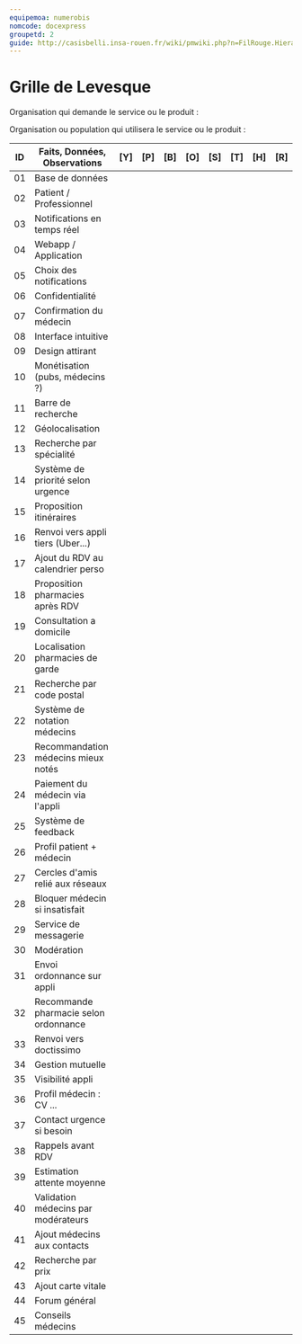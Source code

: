 ```yaml
---
equipemoa: numerobis
nomcode: docexpress
groupetd: 2
guide: http://casisbelli.insa-rouen.fr/wiki/pmwiki.php?n=FilRouge.HierachiserBesoins
---
```


# Grille de Levesque

Organisation qui demande le service ou le produit :

Organisation ou population qui utilisera le service ou le produit :

| ID | Faits, Données, Observations          | [Y]      | [P]      | [B]    | [O]         | [S]      | [T]      | [H]       | [R]        |
|----|---------------------------------------|----------|----------|--------|-------------|----------|----------|-----------|------------|
| 01 | Base de données             	         |          |          |        |             |          |          |           |            |
| 02 | Patient / Professionnel    	         |          |          |        |             |          |          |           |            |
| 03 | Notifications en temps réel           |          |          |        |             |          |          |           |            |
| 04 | Webapp / Application         	     |          |          |        |             |          |          |           |            |
| 05 | Choix des notifications   	         |          |          |        |             |          |          |           |            |
| 06 | Confidentialité                       |          |          |        |             |          |          |           |            |
| 07 | Confirmation du médecin               |          |          |        |             |          |          |           |            |
| 08 | Interface intuitive                   |          |          |        |             |          |          |           |            |
| 09 | Design attirant                       |          |          |        |             |          |          |           |            |
| 10 | Monétisation (pubs, médecins ?)       |          |          |        |             |          |          |           |            |
| 11 | Barre de recherche                    |          |          |        |             |          |          |           |            |
| 12 | Géolocalisation                       |          |          |        |             |          |          |           |            |
| 13 | Recherche par spécialité              |          |          |        |             |          |          |           |            |
| 14 | Système de priorité selon urgence     |          |          |        |             |          |          |           |            |
| 15 | Proposition itinéraires               |          |          |        |             |          |          |           |            |
| 16 | Renvoi vers appli tiers (Uber...)     |          |          |        |             |          |          |           |            |
| 17 | Ajout du RDV au calendrier perso      |          |          |        |             |          |          |           |            |
| 18 | Proposition pharmacies après RDV      |          |          |        |             |          |          |           |            |
| 19 | Consultation a domicile               |          |          |        |             |          |          |           |            |
| 20 | Localisation pharmacies de garde      |          |          |        |             |          |          |           |            |
| 21 | Recherche par code postal             |          |          |        |             |          |          |           |            |
| 22 | Système de notation médecins          |          |          |        |             |          |          |           |            |
| 23 | Recommandation médecins mieux notés   |          |          |        |             |          |          |           |            |
| 24 | Paiement du médecin via l'appli       |          |          |        |             |          |          |           |            |
| 25 | Système de feedback                   |          |          |        |             |          |          |           |            |
| 26 | Profil patient + médecin              |          |          |        |             |          |          |           |            |
| 27 | Cercles d'amis relié aux réseaux      |          |          |        |             |          |          |           |            |
| 28 | Bloquer médecin si insatisfait        |          |          |        |             |          |          |           |            |
| 29 | Service de messagerie                 |          |          |        |             |          |          |           |            |
| 30 | Modération                            |          |          |        |             |          |          |           |            |
| 31 | Envoi ordonnance sur appli            |          |          |        |             |          |          |           |            |
| 32 | Recommande pharmacie selon ordonnance |          |          |        |             |          |          |           |            |
| 33 | Renvoi vers doctissimo                |          |          |        |             |          |          |           |            |
| 34 | Gestion mutuelle                      |          |          |        |             |          |          |           |            |
| 35 | Visibilité appli                      |          |          |        |             |          |          |           |            |
| 36 | Profil médecin : CV ...               |          |          |        |             |          |          |           |            |
| 37 | Contact urgence si besoin             |          |          |        |             |          |          |           |            |
| 38 | Rappels avant RDV                     |          |          |        |             |          |          |           |            |
| 39 | Estimation attente moyenne            |          |          |        |             |          |          |           |            |
| 40 | Validation médecins par modérateurs   |          |          |        |             |          |          |           |            |
| 41 | Ajout médecins aux contacts           |          |          |        |             |          |          |           |            |
| 42 | Recherche par prix                    |          |          |        |             |          |          |           |            |
| 43 | Ajout carte vitale                    |          |          |        |             |          |          |           |            |
| 44 | Forum général                         |          |          |        |             |          |          |           |            |
| 45 | Conseils médecins                     |          |          |        |             |          |          |           |            |
